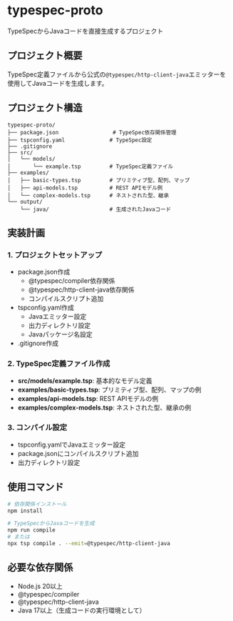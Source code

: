 # typespec-proto

TypeSpecからJavaコードを直接生成するプロジェクト

## プロジェクト概要

TypeSpec定義ファイルから公式の`@typespec/http-client-java`エミッターを使用してJavaコードを生成します。

## プロジェクト構造

```
typespec-proto/
├── package.json                 # TypeSpec依存関係管理
├── tspconfig.yaml              # TypeSpec設定
├── .gitignore
├── src/
│   └── models/
│       └── example.tsp         # TypeSpec定義ファイル
├── examples/
│   ├── basic-types.tsp         # プリミティブ型、配列、マップ
│   ├── api-models.tsp          # REST APIモデル例
│   └── complex-models.tsp      # ネストされた型、継承
└── output/
    └── java/                   # 生成されたJavaコード
```

## 実装計画

### 1. プロジェクトセットアップ
- package.json作成
  - @typespec/compiler依存関係
  - @typespec/http-client-java依存関係
  - コンパイルスクリプト追加
- tspconfig.yaml作成
  - Javaエミッター設定
  - 出力ディレクトリ設定
  - Javaパッケージ名設定
- .gitignore作成

### 2. TypeSpec定義ファイル作成
- **src/models/example.tsp**: 基本的なモデル定義
- **examples/basic-types.tsp**: プリミティブ型、配列、マップの例
- **examples/api-models.tsp**: REST APIモデルの例
- **examples/complex-models.tsp**: ネストされた型、継承の例

### 3. コンパイル設定
- tspconfig.yamlでJavaエミッター設定
- package.jsonにコンパイルスクリプト追加
- 出力ディレクトリ設定

## 使用コマンド

```bash
# 依存関係インストール
npm install

# TypeSpecからJavaコードを生成
npm run compile
# または
npx tsp compile . --emit=@typespec/http-client-java
```

## 必要な依存関係

- Node.js 20以上
- @typespec/compiler
- @typespec/http-client-java
- Java 17以上（生成コードの実行環境として）